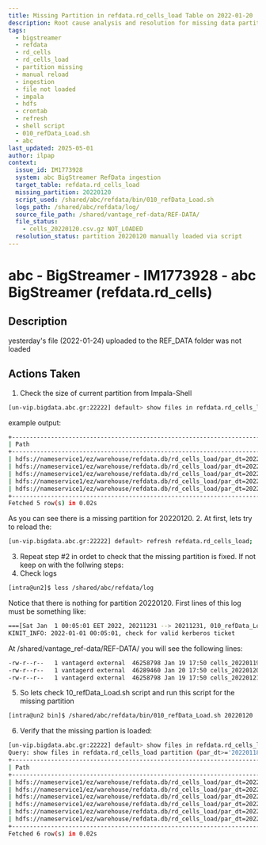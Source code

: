 ```yaml
---
title: Missing Partition in refdata.rd_cells_load Table on 2022-01-20
description: Root cause analysis and resolution for missing data partition in the `refdata.rd_cells_load` table for 2022-01-20. Covers partition inspection, file availability check in HDFS and SFTP, manual invocation of the ingestion script, and validation of successful load.
tags:
  - bigstreamer
  - refdata
  - rd_cells
  - rd_cells_load
  - partition missing
  - manual reload
  - ingestion
  - file not loaded
  - impala
  - hdfs
  - crontab
  - refresh
  - shell script
  - 010_refData_Load.sh
  - abc
last_updated: 2025-05-01
author: ilpap
context:
  issue_id: IM1773928
  system: abc BigStreamer RefData ingestion
  target_table: refdata.rd_cells_load
  missing_partition: 20220120
  script_used: /shared/abc/refdata/bin/010_refData_Load.sh
  logs_path: /shared/abc/refdata/log/
  source_file_path: /shared/vantage_ref-data/REF-DATA/
  file_status:
    - cells_20220120.csv.gz NOT_LOADED
  resolution_status: partition 20220120 manually loaded via script
---
```

# abc - BigStreamer - IM1773928  - abc BigStreamer (refdata.rd_cells)
## Description
yesterday's file (2022-01-24) uploaded to the REF_DATA folder was not loaded
## Actions Taken
1. Check the size of current partition from Impala-Shell
```bash
[un-vip.bigdata.abc.gr:22222] default> show files in refdata.rd_cells_load partition (par_dt>='20220118');
```
example output:
```bash
+----------------------------------------------------------------------------------------------+---------+-----------------+
| Path                                                                                         | Size    | Partition       |
+----------------------------------------------------------------------------------------------+---------+-----------------+
| hdfs://nameservice1/ez/warehouse/refdata.db/rd_cells_load/par_dt=20220118/cells_20220118.csv | 44.00MB | par_dt=20220118 |
| hdfs://nameservice1/ez/warehouse/refdata.db/rd_cells_load/par_dt=20220119/cells_20220119.csv | 44.12MB | par_dt=20220119 |
| hdfs://nameservice1/ez/warehouse/refdata.db/rd_cells_load/par_dt=20220121/cells_20220121.csv | 43.72MB | par_dt=20220121 |
| hdfs://nameservice1/ez/warehouse/refdata.db/rd_cells_load/par_dt=20220122/cells_20220122.csv | 43.64MB | par_dt=20220122 |
| hdfs://nameservice1/ez/warehouse/refdata.db/rd_cells_load/par_dt=20220123/cells_20220123.csv | 43.59MB | par_dt=20220123 |
+----------------------------------------------------------------------------------------------+---------+-----------------+
Fetched 5 row(s) in 0.02s
```
As you can see there is a missing partition for 20220120.
2. At first, lets try to reload the:
```bash
[un-vip.bigdata.abc.gr:22222] default> refresh refdata.rd_cells_load;
```
3. Repeat step #2 in ordet to check that the missing partition is fixed. If not keep on with the follwing steps:
4. Check logs 
``` bash
[intra@un2]$ less /shared/abc/refdata/log
```
Notice that there is nothing for partition 20220120.
First lines of this log must be something like:
```bash
===[Sat Jan  1 00:05:01 EET 2022, 20211231 --> 20211231, 010_refData_Load.sh]===
KINIT_INFO: 2022-01-01 00:05:01, check for valid kerberos ticket
```
At /shared/vantage_ref-data/REF-DATA/ you will see the following lines:
``` bash
-rw-r--r--   1 vantagerd external  46258798 Jan 19 17:50 cells_20220119.csv.20220120.LOADED
-rw-r--r--   1 vantagerd external  46289460 Jan 20 17:50 cells_20220120.csv.gz NOT_LOADED
-rw-r--r--   1 vantagerd external  46258798 Jan 19 17:50 cells_20220121.csv.20220122.LOADED
```
5. So lets check 10_refData_Load.sh script and run this script for the missing partition 
```bash
[intra@un2 bin]$ /shared/abc/refdata/bin/010_refData_Load.sh 20220120
```
6. Verify that the missing partion is loaded: 
```bash
[un-vip.bigdata.abc.gr:22222] default> show files in refdata.rd_cells_load partition (par_dt>='20220118');
Query: show files in refdata.rd_cells_load partition (par_dt>='20220118')
+----------------------------------------------------------------------------------------------+---------+-----------------+
| Path                                                                                         | Size    | Partition       |
+----------------------------------------------------------------------------------------------+---------+-----------------+
| hdfs://nameservice1/ez/warehouse/refdata.db/rd_cells_load/par_dt=20220118/cells_20220118.csv | 44.00MB | par_dt=20220118 |
| hdfs://nameservice1/ez/warehouse/refdata.db/rd_cells_load/par_dt=20220119/cells_20220119.csv | 44.12MB | par_dt=20220119 |
| hdfs://nameservice1/ez/warehouse/refdata.db/rd_cells_load/par_dt=20220120/cells_20220120.csv | 44.15MB | par_dt=20220120 |
| hdfs://nameservice1/ez/warehouse/refdata.db/rd_cells_load/par_dt=20220121/cells_20220121.csv | 43.72MB | par_dt=20220121 |
| hdfs://nameservice1/ez/warehouse/refdata.db/rd_cells_load/par_dt=20220122/cells_20220122.csv | 43.64MB | par_dt=20220122 |
| hdfs://nameservice1/ez/warehouse/refdata.db/rd_cells_load/par_dt=20220123/cells_20220123.csv | 43.59MB | par_dt=20220123 |
+----------------------------------------------------------------------------------------------+---------+-----------------+
Fetched 6 row(s) in 0.02s
```